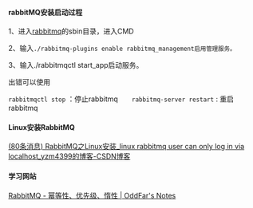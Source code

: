 #### rabbitMQ安装启动过程

1、进入[rabbitmq](https://so.csdn.net/so/search?q=rabbitmq&spm=1001.2101.3001.7020)的sbin目录，进入CMD

2、输入`./rabbitmq-plugins enable rabbitmq_management启用管理服务。`

3、输入./rabbitmqctl start_app启动服务。

出错可以使用

`rabbitmqctl stop` ：停止rabbitmq
`　　rabbitmq-server restart` : 重启rabbitmq

#### **Linux安装RabbitMQ**

[(80条消息) RabbitMQ之Linux安装_linux rabbitmq user can only log in via localhost_yzm4399的博客-CSDN博客](https://blog.csdn.net/qq_43654581/article/details/121418365)

#### 学习网站

[RabbitMQ - 幂等性、优先级、惰性 | OddFar's Notes](https://note.oddfar.com/pages/ee71b9/#惰性队列)